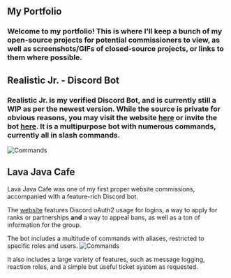 ## My Portfolio
### Welcome to my portfolio! This is where I'll keep a bunch of my open-source projects for potential commissioners to view, as well as screenshots/GIFs of closed-source projects, or links to them where possible.

## Realistic Jr. - Discord Bot
### Realistic Jr. is my verified Discord Bot, and is currently still a WIP as per the newest version. While the source is private for obvious reasons, you may visit the website [here](https://realistic-jr-bot.glitch.me/home) or invite the bot [here](https://top.gg/bot/569205386054467594). It is a multipurpose bot with numerous commands, currently all in slash commands.
![Commands](https://i.imgur.com/TPIW99c.gif)
## Lava Java Cafe
Lava Java Cafe was one of my first proper website commissions, accompanied with a feature-rich Discord bot.

The [website](https://www.lavajavacafe.info/) features Discord oAuth2 usage for logins, a way to apply for ranks or partnerships **and** a way to appeal bans, as well as a ton of information for the group. 

The bot includes a multitude of commands with aliases, restricted to specific roles and users. ![Commands](https://i.imgur.com/7Qxrega.png)

It also includes a large variety of features, such as message logging, reaction roles, and a simple but useful ticket system as requested.
